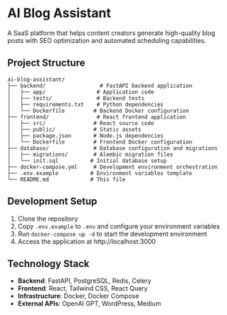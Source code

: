 # AI Blog Assistant

A SaaS platform that helps content creators generate high-quality blog posts with SEO optimization and automated scheduling capabilities.

## Project Structure

```
ai-blog-assistant/
├── backend/                 # FastAPI backend application
│   ├── app/                # Application code
│   ├── tests/              # Backend tests
│   ├── requirements.txt    # Python dependencies
│   └── Dockerfile         # Backend Docker configuration
├── frontend/               # React frontend application
│   ├── src/               # React source code
│   ├── public/            # Static assets
│   ├── package.json       # Node.js dependencies
│   └── Dockerfile         # Frontend Docker configuration
├── database/              # Database configuration and migrations
│   ├── migrations/        # Alembic migration files
│   └── init.sql          # Initial database setup
├── docker-compose.yml     # Development environment orchestration
├── .env.example          # Environment variables template
└── README.md             # This file
```

## Development Setup

1. Clone the repository
2. Copy `.env.example` to `.env` and configure your environment variables
3. Run `docker-compose up -d` to start the development environment
4. Access the application at http://localhost:3000

## Technology Stack

- **Backend**: FastAPI, PostgreSQL, Redis, Celery
- **Frontend**: React, Tailwind CSS, React Query
- **Infrastructure**: Docker, Docker Compose
- **External APIs**: OpenAI GPT, WordPress, Medium